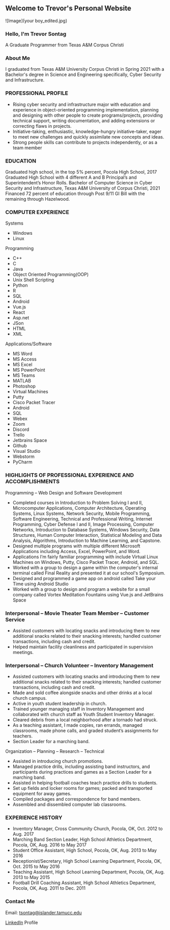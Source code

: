 ## Welcome to Trevor's Personal Website

![Image](your boy_edited.jpg)

### Hello, I'm Trevor Sontag
A Graduate Programmer from Texas A&M Corpus Christi

### About Me

I graduated from Texas A&M University Corpus Christi in Spring 2021 with a Bachelor's degree in Science and Engineering specifically, Cyber Security and Infrastructure.

### PROFESSIONAL PROFILE

- Rising cyber security and infrastructure major with education and experience in object-oriented programming implementation, planning and designing with other people to create programs/projects, providing technical support, writing documentation, and adding extensions or correcting flaws in projects.
- Initiative-taking, enthusiastic, knowledge-hungry initiative-taker, eager to meet new challenges and quickly assimilate new concepts and ideas.
- Strong people skills can contribute to projects independently, or as a team member

### EDUCATION

Graduated high school, in the top 5% percent, Pocola High School, 2017
Graduated High School with 4 different A and B Principal’s and Superintendent’s Honor Rolls.
Bachelor of Computer Science in Cyber Security and Infrastructure, Texas A&M University of Corpus Christi, 2021
Financed 72 percent of education through Post 9/11 GI Bill with the remaining through Hazelwood.

### COMPUTER EXPERIENCE

Systems
- Windows
- Linux

Programming
- C++
- C
- Java
- Object Oriented Programming(OOP)
- Unix Shell Scripting
- Python
- R
- SQL
- Android
- Vue.js
- React
- Asp.net
- JSon
- HTML
- XML

Applications/Software
- MS Word
- MS Access
- MS Excel 
- MS PowerPoint
- MS Teams
- MATLAB
- Photoshop
- Virtual Machines
- Putty
- Cisco Packet Tracer
- Android
- SQL
- Webex
- Zoom
- Discord
- Trello
- Jetbrains Space
- Github
- Visual Studio
- Webstorm
- PyCharm

### HIGHLIGHTS OF PROFESSIONAL EXPERIENCE AND ACCOMPLISHMENTS

Programming – Web Design and Software Development
- Completed courses in Introduction to Problem Solving I and II, Microcomputer Applications, Computer Architecture, Operating Systems, Linux Systems, Network Security, Mobile Programming, Software Engineering, Technical and Professional Writing, Internet Programming, Cyber Defense I and II, Image Processing, Computer Networks, Introduction to Database Systems, Windows Security, Data Structures, Human Computer Interaction, Statistical Modeling and Data Analysis, Algorithms, Introduction to Machine Learning, and Capstone.
- Designed multiple programs with multiple different Microsoft Applications including Access, Excel, PowerPoint, and Word.
- Applications I’m fairly familiar programming with include Virtual Linux Machines on Windows, Putty, Cisco Packet Tracer, Android, and SQL.
- Worked with a group to design a game within the computer's internal terminal called Final Reality and presented it at our school's Symposium. 
- Designed and programmed a game app on android called Take your Time using Android Studio
- Worked with a group to design and program a website for a small company called Vortex Meditation Fountains using Vue.js and JetBrains Space 

### Interpersonal – Movie Theater Team Member – Customer Service

- Assisted customers with locating snacks and introducing them to new additional snacks related to their snacking interests; handled customer transactions, including cash and credit.
- Helped maintain facility cleanliness and participated in supervision meetings.

### Interpersonal – Church Volunteer – Inventory Management

- Assisted customers with locating snacks and introducing them to new additional snacks related to their snacking interests; handled customer transactions, including cash and credit.
- Made and sold coffee alongside snacks and other drinks at a local church campus.
- Active in youth student leadership in church.
- Trained younger managing staff in Inventory Management and collaborated with church staff as Youth Student Inventory Manager.
- Cleared debris from a local neighborhood after a tornado had struck.
- As a teaching assistant, I made copies, ran errands, managed classrooms, made phone calls, and graded student’s assignments for teachers.
- Section Leader for a marching band.

Organization – Planning – Research – Technical
- Assisted in introducing church promotions.
- Managed practice drills, including assisting band instructors, and participants during practices and games as a Section Leader for a marching band.
- Assisted in helping football coaches teach practice drills to students.
- Set up fields and locker rooms for games; packed and transported equipment for away games.
- Compiled packages and correspondence for band members.
- Assembled and dissembled computer lab classrooms.

### EXPERIENCE HISTORY

- Inventory Manager, Cross Community Church, Pocola, OK, Oct. 2012 to Aug. 2017
- Marching Band Section Leader, High School Athletics Department, Pocola, OK, Aug. 2016 to May 2017
- Student Office Assistant, High School, Pocola, OK, Aug. 2013 to May 2016
- Receptionist/Secretary, High School Learning Department, Pocola, OK, Oct. 2015 to May 2016
- Teaching Assistant, High School Learning Department, Pocola, OK, Aug. 2013 to May 2015
- Football Drill Coaching Assistant, High School Athletics Department, Pocola, OK, Aug. 2011 to Dec. 2011

### Contact Me

Email: tsontag@islander.tamucc.edu

[LinkedIn](https://www.linkedin.com/in/trevor-sontag-1b06571b7/) Profile
